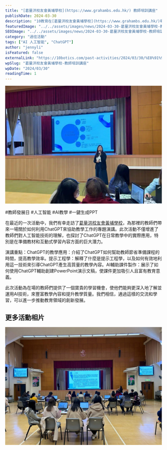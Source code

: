 ```yaml
---
title: "[葛量洪校友會黃埔學校](https://www.grahambs.edu.hk/) 教師培訓講座"
publishDate: 2024-03-30
description: "10教育在[葛量洪校友會黃埔學校](https://www.grahambs.edu.hk/)舉辦教師培訓講座，教授如何利用ChatGPT協助教學工作，包括提示工程學和AI輔助課件製作，提升教學效率與質量。"
featuredImage: "../../assets/images/news/2024-03-30-葛量洪校友會黃埔學校-教師培訓講座/image1.jpeg"
SEOImage: "../../assets/images/news/2024-03-30-葛量洪校友會黃埔學校-教師培訓講座/image1.jpeg"
category: "過往活動"
tags: ["AI 人工智能", "ChatGPT"]
author: "jennyli"
isFeatured: false
externalLink: "https://10botics.com/past-activities/2024/03/30/%E8%91%9B%E9%87%8F%E6%B4%AA%E6%A0%A1%E5%8F%8B%E6%9C%83%E9%BB%83%E5%9F%94%E5%AD%B8%E6%A0%A1-%E6%95%99%E5%B8%AB%E5%9F%B9%E8%A8%93%E8%AC%9B%E5%BA%A7/"
wpSlug: "葛量洪校友會黃埔學校-教師培訓講座"
wpDate: "2024/03/30"
readingTime: 1
---
```


![](../../assets/images/news/2024-03-30-葛量洪校友會黃埔學校-教師培訓講座/image2.jpeg)

#教師發展日 #人工智能 #AI教學 #一鍵生成PPT

在最近的一次活動中，我們有幸走訪了[葛量洪校友會黃埔學校](https://www.grahambs.edu.hk/)，為那裡的教師們帶來一場關於如何利用ChatGPT來協助教學工作的專題演講。此次活動不僅增進了教師們對人工智能技術的理解，也探討了ChatGPT在日常教學中的實際應用，特別是在準備教材和互動式學習內容方面的巨大潛力。

演講重點：ChatGPT的教學應用：介紹了ChatGPT如何幫助教師節省準備課程的時間，提高教學效率。提示工程學：解釋了什麼是提示工程學，以及如何有效地利用這一技術來引導ChatGPT產生高質量的教學內容。AI輔助課件製作：展示了如何使用ChatGPT輔助創建PowerPoint演示文稿，使課件更加吸引人且富有教育意義。

此次活動為在場的教師們提供了一個寶貴的學習機會，使他們能夠更深入地了解並運用AI技術，來豐富教學內容和提升教學質量。我們相信，通過這樣的交流和學習，可以進一步推動教育領域的創新發展。

## 更多活動相片

![](../../assets/images/news/2024-03-30-葛量洪校友會黃埔學校-教師培訓講座/image3.jpeg)
